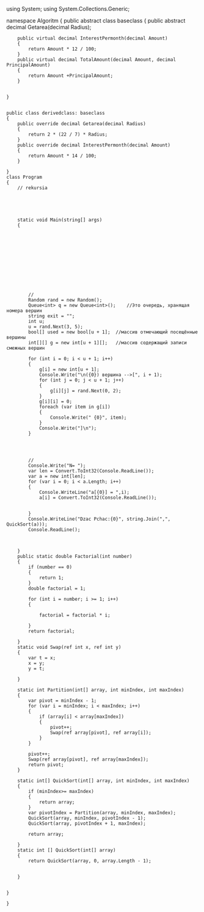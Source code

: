 using System;
using System.Collections.Generic;

namespace Algoritm
{
   public abstract class baseclass
    {
        public abstract decimal Getarea(decimal Radius);

        public virtual decimal InterestPermonth(decimal Amount)
        {
            return Amount * 12 / 100;
        }
        public virtual decimal TotalAmount(decimal Amount, decimal PrincipalAmount)
        {
            return Amount +PrincipalAmount;
        }


    }


    public class derivedclass: baseclass
    {
        public override decimal Getarea(decimal Radius)
        {
            return 2 * (22 / 7) * Radius;
        }
        public override decimal InterestPermonth(decimal Amount)
        {
            return Amount * 14 / 100;
        }

    }
    class Program
    {
        // rekursia

      



        static void Main(string[] args)
        {
           











            //
            Random rand = new Random();
            Queue<int> q = new Queue<int>();    //Это очередь, хранящая номера вершин
            string exit = "";
            int u;
            u = rand.Next(3, 5);
            bool[] used = new bool[u + 1];  //массив отмечающий посещённые вершины
            int[][] g = new int[u + 1][];   //массив содержащий записи смежных вершин

            for (int i = 0; i < u + 1; i++)
            {
                g[i] = new int[u + 1];
                Console.Write("\n({0}) вершина -->[", i + 1);
                for (int j = 0; j < u + 1; j++)
                {
                    g[i][j] = rand.Next(0, 2);
                }
                g[i][i] = 0;
                foreach (var item in g[i])
                {
                    Console.Write(" {0}", item);
                }
                Console.Write("]\n");
            }




            //
            Console.Write("N= ");
            var len = Convert.ToInt32(Console.ReadLine());
            var a = new int[len];
            for (var i = 0; i < a.Length; i++)
            {
                Console.WriteLine("a[{0}] = ",i);
                a[i] = Convert.ToInt32(Console.ReadLine());


            }
            Console.WriteLine("Dzac Pchac:{0}", string.Join(",", QuickSort(a)));
            Console.ReadLine();

           

        }
        public static double Factorial(int number)
        {
            if (number == 0)
            {
                return 1;
            }
            double factorial = 1;

            for (int i = number; i >= 1; i++)
            {

                factorial = factorial * i;

            }
            return factorial;

        }
        static void Swap(ref int x, ref int y)
        {
            var t = x;
            x = y;
            y = t;
              
        }

        static int Partition(int[] array, int minIndex, int maxIndex)
        {
            var pivot = minIndex - 1;
            for (var i = minIndex; i < maxIndex; i++)
            {
                if (array[i] < array[maxIndex])
                {
                    pivot++;
                    Swap(ref array[pivot], ref array[i]);
                }
            }

            pivot++;
            Swap(ref array[pivot], ref array[maxIndex]);
            return pivot;
        }

        static int[] QuickSort(int[] array, int minIndex, int maxIndex)
        {
            if (minIndex>= maxIndex)
            {
                return array;
            }
            var pivotIndex = Partition(array, minIndex, maxIndex);
            QuickSort(array, minIndex, pivotIndex - 1);
            QuickSort(array, pivotIndex + 1, maxIndex);

            return array;

        }
        static int [] QuickSort(int[] array)
        {
            return QuickSort(array, 0, array.Length - 1);


        }


    }

    }

